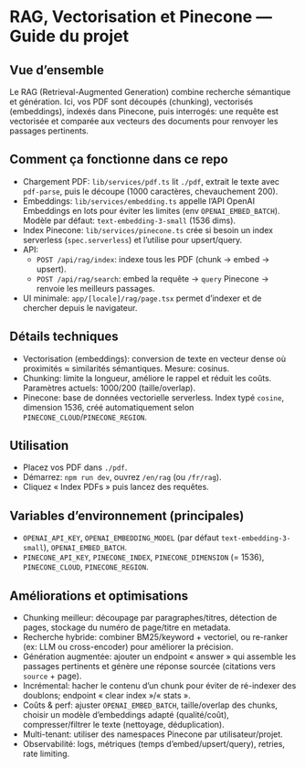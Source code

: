 # RAG, Vectorisation et Pinecone — Guide du projet

## Vue d’ensemble
Le RAG (Retrieval-Augmented Generation) combine recherche sémantique et génération. Ici, vos PDF sont découpés (chunking), vectorisés (embeddings), indexés dans Pinecone, puis interrogés: une requête est vectorisée et comparée aux vecteurs des documents pour renvoyer les passages pertinents.

## Comment ça fonctionne dans ce repo
- Chargement PDF: `lib/services/pdf.ts` lit `./pdf`, extrait le texte avec `pdf-parse`, puis le découpe (1000 caractères, chevauchement 200).
- Embeddings: `lib/services/embedding.ts` appelle l’API OpenAI Embeddings en lots pour éviter les limites (env `OPENAI_EMBED_BATCH`). Modèle par défaut: `text-embedding-3-small` (1536 dims).
- Index Pinecone: `lib/services/pinecone.ts` crée si besoin un index serverless (`spec.serverless`) et l’utilise pour upsert/query.
- API:
  - `POST /api/rag/index`: indexe tous les PDF (chunk → embed → upsert).
  - `POST /api/rag/search`: embed la requête → `query` Pinecone → renvoie les meilleurs passages.
- UI minimale: `app/[locale]/rag/page.tsx` permet d’indexer et de chercher depuis le navigateur.

## Détails techniques
- Vectorisation (embeddings): conversion de texte en vecteur dense où proximités ≈ similarités sémantiques. Mesure: cosinus.
- Chunking: limite la longueur, améliore le rappel et réduit les coûts. Paramètres actuels: 1000/200 (taille/overlap).
- Pinecone: base de données vectorielle serverless. Index typé `cosine`, dimension 1536, créé automatiquement selon `PINECONE_CLOUD`/`PINECONE_REGION`.

## Utilisation
- Placez vos PDF dans `./pdf`.
- Démarrez: `npm run dev`, ouvrez `/en/rag` (ou `/fr/rag`).
- Cliquez « Index PDFs » puis lancez des requêtes.

## Variables d’environnement (principales)
- `OPENAI_API_KEY`, `OPENAI_EMBEDDING_MODEL` (par défaut `text-embedding-3-small`), `OPENAI_EMBED_BATCH`.
- `PINECONE_API_KEY`, `PINECONE_INDEX`, `PINECONE_DIMENSION` (= 1536), `PINECONE_CLOUD`, `PINECONE_REGION`.

## Améliorations et optimisations
- Chunking meilleur: découpage par paragraphes/titres, détection de pages, stockage du numéro de page/titre en metadata.
- Recherche hybride: combiner BM25/keyword + vectoriel, ou re-ranker (ex: LLM ou cross-encoder) pour améliorer la précision.
- Génération augmentée: ajouter un endpoint « answer » qui assemble les passages pertinents et génère une réponse sourcée (citations vers `source` + page).
- Incrémental: hacher le contenu d’un chunk pour éviter de ré-indexer des doublons; endpoint « clear index »/« stats ».
- Coûts & perf: ajuster `OPENAI_EMBED_BATCH`, taille/overlap des chunks, choisir un modèle d’embeddings adapté (qualité/coût), compresser/filtrer le texte (nettoyage, déduplication).
- Multi-tenant: utiliser des namespaces Pinecone par utilisateur/projet.
- Observabilité: logs, métriques (temps d’embed/upsert/query), retries, rate limiting.
